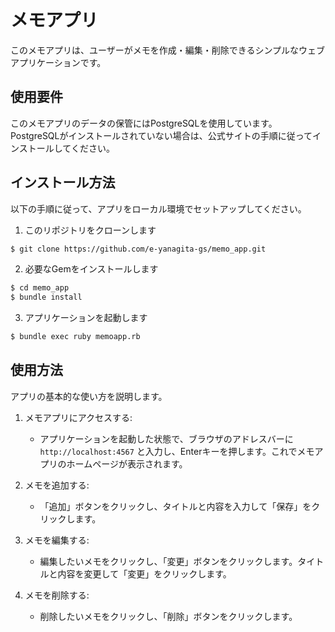 # メモアプリ
このメモアプリは、ユーザーがメモを作成・編集・削除できるシンプルなウェブアプリケーションです。

## 使用要件
このメモアプリのデータの保管にはPostgreSQLを使用しています。
PostgreSQLがインストールされていない場合は、公式サイトの手順に従ってインストールしてください。

## インストール方法
以下の手順に従って、アプリをローカル環境でセットアップしてください。

1. このリポジトリをクローンします
```sh
$ git clone https://github.com/e-yanagita-gs/memo_app.git
```
2. 必要なGemをインストールします
```sh
$ cd memo_app
$ bundle install
```
3. アプリケーションを起動します
```sh
$ bundle exec ruby memoapp.rb
```

## 使用方法
アプリの基本的な使い方を説明します。
1. メモアプリにアクセスする:
   - アプリケーションを起動した状態で、ブラウザのアドレスバーに `http://localhost:4567` と入力し、Enterキーを押します。これでメモアプリのホームページが表示されます。

2. メモを追加する:
   - 「追加」ボタンをクリックし、タイトルと内容を入力して「保存」をクリックします。

3. メモを編集する:
   - 編集したいメモをクリックし、「変更」ボタンをクリックします。タイトルと内容を変更して「変更」をクリックします。

4. メモを削除する:
   - 削除したいメモをクリックし、「削除」ボタンをクリックします。
